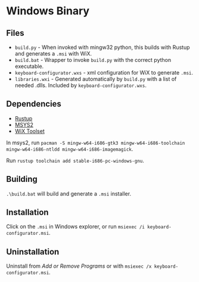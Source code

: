 # Windows Binary

## Files

- `build.py` - When invoked with mingw32 python, this builds with Rustup and generates a `.msi` with WiX.
- `build.bat` - Wrapper to invoke `build.py` with the correct python executable.
- `keyboard-configurator.wxs` - xml configuration for WiX to generate `.msi`.
- `libraries.wxi` - Generated automatically by `build.py` with a list of needed .dlls. Included by `keyboard-configurator.wxs`.

## Dependencies

- [Rustup](https://rustup.rs/)
- [MSYS2](https://www.msys2.org/)
- [WiX Toolset](https://wixtoolset.org/)

In msys2, run `pacman -S mingw-w64-i686-gtk3 mingw-w64-i686-toolchain mingw-w64-i686-ntldd mingw-w64-i686-imagemagick`.

Run `rustup toolchain add stable-i686-pc-windows-gnu`.

## Building

`.\build.bat` will build and generate a `.msi` installer.

## Installation

Click on the `.msi` in Windows explorer, or run `msiexec /i keyboard-configurator.msi`.

## Uninstallation

Uninstall from *Add or Remove Programs* or with `msiexec /x keyboard-configurator.msi`.
